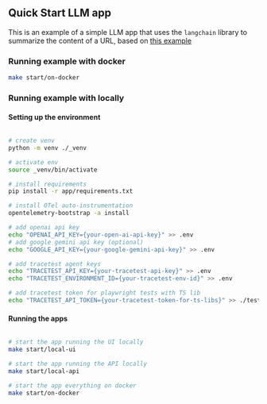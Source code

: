 ## Quick Start LLM app

This is an example of a simple LLM app that uses the `langchain` library to summarize the content of a URL, based on [this example](https://github.com/alphasecio/langchain-examples/tree/main/url-summary)

### Running example with docker

```bash
make start/on-docker
```

### Running example with locally

#### Setting up the environment

```bash

# create venv
python -m venv ./_venv

# activate env
source _venv/bin/activate

# install requirements
pip install -r app/requirements.txt

# install OTel auto-instrumentation
opentelemetry-bootstrap -a install

# add openai api key
echo "OPENAI_API_KEY={your-open-ai-api-key}" >> .env
# add google gemini api key (optional)
echo "GOOGLE_API_KEY={your-google-gemini-api-key}" >> .env

# add tracetest agent keys
echo "TRACETEST_API_KEY={your-tracetest-api-key}" >> .env
echo "TRACETEST_ENVIRONMENT_ID={your-tracetest-env-id}" >> .env

# add tracetest token for playwright tests with TS lib
echo "TRACETEST_API_TOKEN={your-tracetest-token-for-ts-libs}" >> ./tests/.env
```

#### Running the apps

```bash

# start the app running the UI locally
make start/local-ui

# start the app running the API locally
make start/local-api

# start the app everything on docker
make start/on-docker

```
